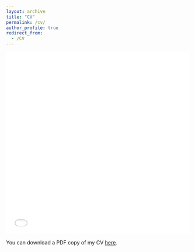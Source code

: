 ```yaml
---
layout: archive
title: "CV"
permalink: /cv/
author_profile: true
redirect_from:
  - /CV
---
```


<iframe src="Megumi_Kivuva_CV_9_20.pdf" width="100%" height="500" frameborder="no" border="0" marginwidth="0" marginheight="0"></iframe>

You can download a PDF copy of my CV [here](Megumi_Kivuva_CV_9_20.pdf).

